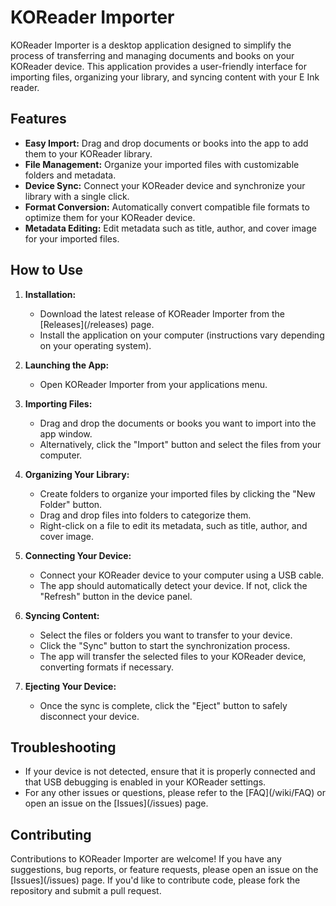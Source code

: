 # KOReader Importer

KOReader Importer is a desktop application designed to simplify the process of transferring and managing documents and books on your KOReader device. This application provides a user-friendly interface for importing files, organizing your library, and syncing content with your E Ink reader.

## Features

- **Easy Import:** Drag and drop documents or books into the app to add them to your KOReader library.
- **File Management:** Organize your imported files with customizable folders and metadata.
- **Device Sync:** Connect your KOReader device and synchronize your library with a single click.
- **Format Conversion:** Automatically convert compatible file formats to optimize them for your KOReader device.
- **Metadata Editing:** Edit metadata such as title, author, and cover image for your imported files.

## How to Use

1. **Installation:**
   - Download the latest release of KOReader Importer from the [Releases](<repository-url>/releases) page.
   - Install the application on your computer (instructions vary depending on your operating system).

2. **Launching the App:**
   - Open KOReader Importer from your applications menu.

3. **Importing Files:**
   - Drag and drop the documents or books you want to import into the app window.
   - Alternatively, click the "Import" button and select the files from your computer.

4. **Organizing Your Library:**
   - Create folders to organize your imported files by clicking the "New Folder" button.
   - Drag and drop files into folders to categorize them.
   - Right-click on a file to edit its metadata, such as title, author, and cover image.

5. **Connecting Your Device:**
   - Connect your KOReader device to your computer using a USB cable.
   - The app should automatically detect your device. If not, click the "Refresh" button in the device panel.

6. **Syncing Content:**
   - Select the files or folders you want to transfer to your device.
   - Click the "Sync" button to start the synchronization process.
   - The app will transfer the selected files to your KOReader device, converting formats if necessary.

7. **Ejecting Your Device:**
   - Once the sync is complete, click the "Eject" button to safely disconnect your device.

## Troubleshooting

- If your device is not detected, ensure that it is properly connected and that USB debugging is enabled in your KOReader settings.
- For any other issues or questions, please refer to the [FAQ](<repository-url>/wiki/FAQ) or open an issue on the [Issues](<repository-url>/issues) page.

## Contributing

Contributions to KOReader Importer are welcome! If you have any suggestions, bug reports, or feature requests, please open an issue on the [Issues](<repository-url>/issues) page. If you'd like to contribute code, please fork the repository and submit a pull request.
